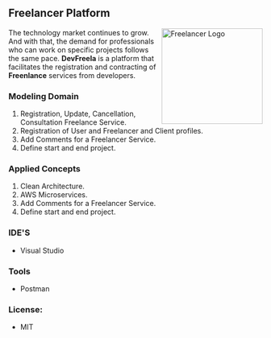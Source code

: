 ## Freelancer Platform
     
<img src="https://raw.githubusercontent.com/willianrsouza/ASP.NET-SPECIALIZATION-CODES/main/images/freelancer-gif.gif" align="right"
     alt="Freelancer Logo" width="200" height="190">

The technology market continues to grow. And with that, the demand for professionals
who can work on specific projects follows the same pace. **DevFreela** is a platform that 
facilitates the registration and contracting of **Freenlance** services from developers.


### Modeling Domain

1. Registration, Update, Cancellation, Consultation Freelance Service.
2. Registration of User and Freelancer and Client profiles.
3. Add Comments for a Freelancer Service.
4. Define start and end project.

### Applied Concepts

1. Clean Architecture.
2. AWS Microservices.
3. Add Comments for a Freelancer Service.
4. Define start and end project.


### IDE'S

- Visual Studio

### Tools

- Postman

### License: 

- MIT

